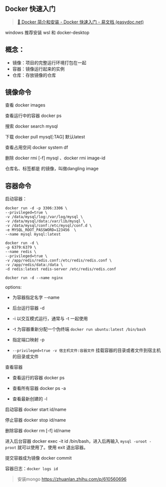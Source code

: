 ## Docker 快速入门

> [🎉 Docker 简介和安装 - Docker 快速入门 - 易文档 (easydoc.net)](https://docker.easydoc.net/doc/81170005/cCewZWoN/lTKfePfP)

windows 推荐安装 wsl 和 docker-desktop

## 概念：

- 镜像：项目的完整运行环境打包在一起
- 容器：镜像运行起来的实例
- 仓库：存放镜像的仓库

## 镜像命令

查看 docker images

查看运行中的容器 docker ps

搜索 docker search mysql

下载 docker pull mysql[:TAG] 默认latest

查看占用空间 docker system df

删除 docker rmi [-f] mysql 、docker rmi image-id

仓库名、标签都是 <none> 的镜像，叫做dangling image

## 容器命令

启动容器：

```shell
docker run -d -p 3306:3306 \
--privileged=true \
-v /data/mysql/log:/var/log/mysql \
-v /data/mysql/data:/var/lib/mysql \
-v /data/mysql/conf:/etc/mysql/conf.d \
-e MYSQL_ROOT_PASSWORD=123456  \
--name mysql mysql:latest
```

```shell
docker run -d \
-p 6379:6379 \
--name redis \
--privileged=true \
-v /app/redis/redis.conf:/etc/redis/redis.conf \
-v /app/redis/data:/data \
-d redis:latest redis-server /etc/redis/redis.conf
```

`docker run -d --name nginx `

options:

- 为容器指定名字 --name

- 后台运行容器 -d

- -i 以交互模式运行，通常与 -t 一起使用

- -t 为容器重新分配一个伪终端 `docker run ubuntu:latest /bin/bash`

- 指定端口映射 -p
- `--privileged=true -v 宿主机文件:容器文件` 挂载容器的目录或者文件到宿主机的目录或文件

查看容器

- 查看运行的容器 docker ps

- 查看所有容器 docker ps -a
- 查看最新创建的 -l

启动容器 docker start id/name

停止容器 docker stop id/name

删除容器 docker rm [-f] id/name

进入后台容器 docker exec -it id /bin/bash，进入后再输入 `mysql -uroot -proot` 就可以使用了。使用 exit 退出容器。

提交容器成为镜像 docker commit

容器日志：`docker logs id`

> 安装mongo https://zhuanlan.zhihu.com/p/610560696